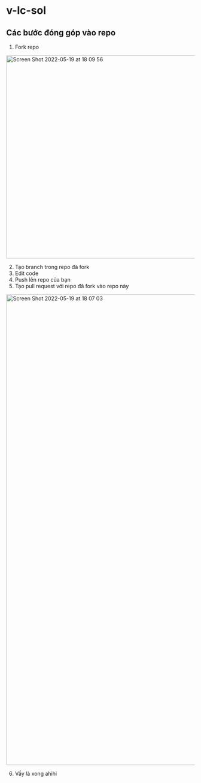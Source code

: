 # v-lc-sol

## Các bước đóng góp vào repo

1. Fork repo

<img width="541" alt="Screen Shot 2022-05-19 at 18 09 56" src="https://user-images.githubusercontent.com/44517986/169280093-fc98068a-d80c-4e61-b069-20be0ed855f5.png">

2. Tạo branch trong repo đã fork
3. Edit code
4. Push lên repo của bạn
5. Tạo pull request với repo đã fork vào repo này

<img width="1254" alt="Screen Shot 2022-05-19 at 18 07 03" src="https://user-images.githubusercontent.com/44517986/169279960-974d7abf-0b02-4db1-97a5-6dbeedca905f.png">

6. Vầy là xong ahihi
